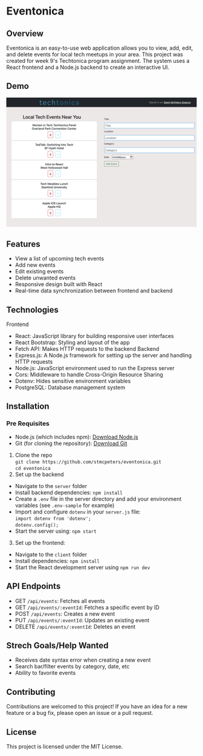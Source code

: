 # Eventonica

## Overview
Eventonica is an easy-to-use web application allows you to view, add, edit, and delete events for local tech meetups in your area. This project was created for week 9's Techtonica program assignment. The system uses a React frontend and a Node.js backend to create an interactive UI.

## Demo
![Eventonica](demo-pic.png)

## Features
- View a list of upcoming tech events
- Add new events
- Edit existing events
- Delete unwanted events
- Responsive design built with React
- Real-time data synchronization between frontend and backend

## Technologies
Frontend
- React: JavaScript library for building responsive user interfaces
- React Bootstrap: Styling and layout of the app
- Fetch API: Makes HTTP requests to the backend
Backend
- Express.js: A Node.js framework for setting up the server and handling HTTP requests
- Node.js: JavaScript environment used to run the Express server
- Cors: Middleware to handle Cross-Origin Resource Sharing
- Dotenv: Hides sensitive environment variables
- PostgreSQL: Database management system

## Installation
### Pre Requisites 
- Node.js (which includes npm): [Download Node.js](https://nodejs.org/en/download/package-manager)
- Git (for cloning the repository): [Download Git](https://git-scm.com/downloads)

1. Clone the repo <br>
`git clone https://github.com/stmcpeters/eventonica.git`<br>
`cd eventonica` 
2. Set up the backend
- Navigate to the `server` folder
- Install backend dependencies: `npm install`
- Create a `.env` file in the server directory and add your environment variables (see `.env-sample` for example)
- Import and configure `dotenv` in your `server.js` file: <br>
`import dotenv from 'dotenv';` <br>
`dotenv.config();` <br>
- Start the server using: `npm start`
3. Set up the frontend:
- Navigate to the `client` folder
- Install dependencies: `npm install`
- Start the React development server using `npm run dev`

## API Endpoints
- GET `/api/events`: Fetches all events
- GET `/api/events/:eventId`: Fetches a specific event by ID
- POST `/api/events`: Creates a new event
- PUT `/api/events/:eventId`: Updates an existing event
- DELETE `/api/events/:eventId`: Deletes an event

## Strech Goals/Help Wanted
- Receives date syntax error when creating a new event
- Search bar/filter events by category, date, etc
- Ability to favorite events

## Contributing
Contributions are welcomed to this project! If you have an idea for a new feature or a bug fix, please open an issue or a pull request.

## License
This project is licensed under the MIT License.
